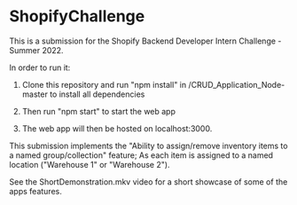 # ShopifyChallenge

This is a submission for the Shopify Backend Developer Intern Challenge - Summer 2022. 


In order to run it:

1) Clone this repository and run "npm install" in /CRUD_Application_Node-master to install all dependencies

2) Then run "npm start" to start the web app

3) The web app will then be hosted on localhost:3000.



This submission implements the "Ability to assign/remove inventory items to a named group/collection" feature; As each item is assigned to a named location ("Warehouse 1" or "Warehouse 2").


See the ShortDemonstration.mkv video for a short showcase of some of the apps features.
